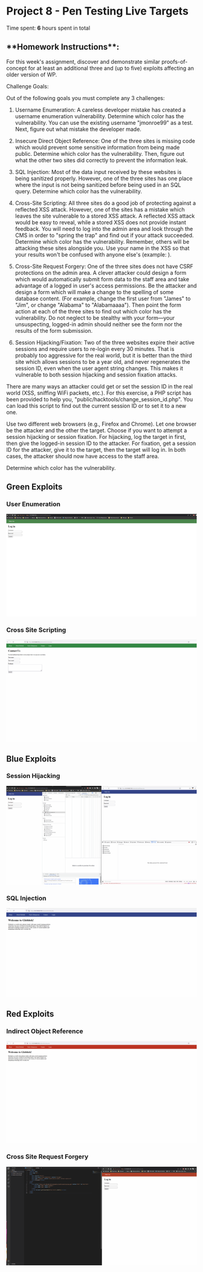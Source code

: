 # Project 8 - Pen Testing Live Targets

Time spent: **6** hours spent in total

<h2>**Homework Instructions**:</h2> 
For this week's assignment, discover and demonstrate similar proofs-of-concept for at least an additional three and (up to five) exploits affecting an older version of WP.

Challenge Goals:

Out of the following goals you must complete any 3 challenges:

1. Username Enumeration: A careless developer mistake has created a username enumeration vulnerability. Determine which color has the vulnerability. You can use the existing username "jmonroe99" as a test. Next, figure out what mistake the developer made.

2. Insecure Direct Object Reference: One of the three sites is missing code which would prevent some sensitive information from being made public. Determine which color has the vulnerability. Then, figure out what the other two sites did correctly to prevent the information leak.

3. SQL Injection: Most of the data input received by these websites is being sanitized properly. However, one of the three sites has one place where the input is not being sanitized before being used in an SQL query. Determine which color has the vulnerability.

4. Cross-Site Scripting: All three sites do a good job of protecting against a reflected XSS attack. However, one of the sites has a mistake which leaves the site vulnerable to a stored XSS attack. A reflected XSS attack would be easy to reveal, while a stored XSS does not provide instant feedback. You will need to log into the admin area and look through the CMS in order to "spring the trap" and find out if your attack succeeded. Determine which color has the vulnerability. Remember, others will be attacking these sites alongside you. Use your name in the XSS so that your results won't be confused with anyone else's (example: <script>alert('Mallory found the XSS!');</script>).

5. Cross-Site Request Forgery: One of the three sites does not have CSRF protections on the admin area. A clever attacker could design a form which would automatically submit form data to the staff area and take advantage of a logged in user's access permissions. Be the attacker and design a form which will make a change to the spelling of some database content. (For example, change the first user from "James" to "Jim", or change "Alabama" to "Alabamaaaa"). Then point the form action at each of the three sites to find out which color has the vulnerability. Do not neglect to be stealthy with your form—your unsuspecting, logged-in admin should neither see the form nor the results of the form submission.

6. Session Hijacking/Fixation: Two of the three websites expire their active sessions and require users to re-login every 30 minutes. That is probably too aggressive for the real world, but it is better than the third site which allows sessions to be a year old, and never regenerates the session ID, even when the user agent string changes. This makes it vulnerable to both session hijacking and session fixation attacks.

There are many ways an attacker could get or set the session ID in the real world (XSS, sniffing WiFi packets, etc.). For this exercise, a PHP script has been provided to help you, "public/hacktools/change_session_id.php". You can load this script to find out the current session ID or to set it to a new one.

Use two different web browsers (e.g., Firefox and Chrome). Let one browser be the attacker and the other the target. Choose if you want to attempt a session hijacking or session fixation. For hijacking, log the target in first, then give the logged-in session ID to the attacker. For fixation, get a session ID for the attacker, give it to the target, then the target will log in. In both cases, the attacker should now have access to the staff area.

Determine which color has the vulnerability.





<h2>Green Exploits</h2>
<h3>User Enumeration</h3>
<img src="Week 8 Green Enum.gif" alt="Enum">
<h3>Cross Site Scripting</h3>
<img src="Week 8 Green XSS.gif" alt="XSS">

<h2>Blue Exploits</h2>
<h3>Session Hijacking</h3>
<img src="Week 8 Blue Hijack.gif" alt="Hijack">
<h3>SQL Injection</h3>
<img src="Week 8 Blue SQLi.gif" alt="SQLi">

<h2>Red Exploits</h2>
<h3>Indirect Object Reference</h3>
<img src="Week 8 Red IDOR.gif" alt="IDOR">
<h3>Cross Site Request Forgery</h3>
<img src="Week 8 Red CSRF.gif" alt="CSRF">
